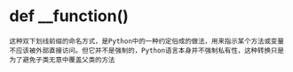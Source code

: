 # def __function()

`这种双下划线前缀的命名方式，是Python中的一种约定俗成的做法，用来指示某个方法或变量不应该被外部直接访问。但它并不是强制的，Python语言本身并不强制私有性，这种转换只是为了避免子类无意中覆盖父类的方法`